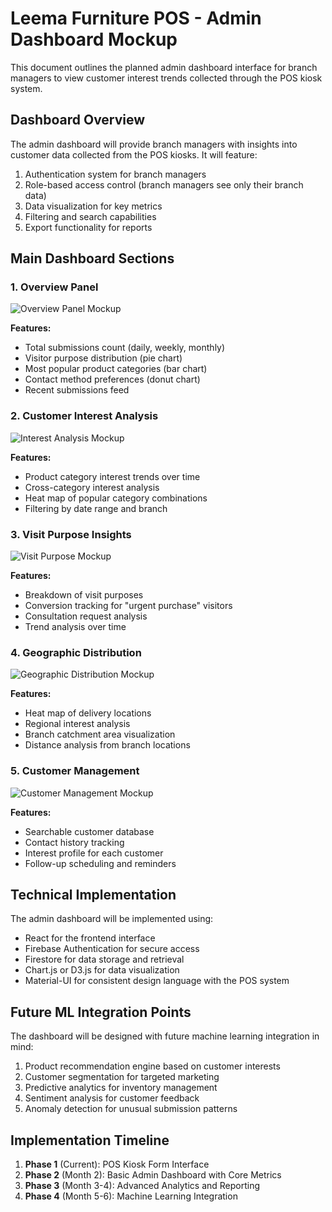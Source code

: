 # Leema Furniture POS - Admin Dashboard Mockup

This document outlines the planned admin dashboard interface for branch managers to view customer interest trends collected through the POS kiosk system.

## Dashboard Overview

The admin dashboard will provide branch managers with insights into customer data collected from the POS kiosks. It will feature:

1. Authentication system for branch managers
2. Role-based access control (branch managers see only their branch data)
3. Data visualization for key metrics
4. Filtering and search capabilities
5. Export functionality for reports

## Main Dashboard Sections

### 1. Overview Panel

![Overview Panel Mockup](https://via.placeholder.com/800x400?text=Overview+Panel+Mockup)

**Features:**
- Total submissions count (daily, weekly, monthly)
- Visitor purpose distribution (pie chart)
- Most popular product categories (bar chart)
- Contact method preferences (donut chart)
- Recent submissions feed

### 2. Customer Interest Analysis

![Interest Analysis Mockup](https://via.placeholder.com/800x400?text=Interest+Analysis+Mockup)

**Features:**
- Product category interest trends over time
- Cross-category interest analysis
- Heat map of popular category combinations
- Filtering by date range and branch

### 3. Visit Purpose Insights

![Visit Purpose Mockup](https://via.placeholder.com/800x400?text=Visit+Purpose+Mockup)

**Features:**
- Breakdown of visit purposes
- Conversion tracking for "urgent purchase" visitors
- Consultation request analysis
- Trend analysis over time

### 4. Geographic Distribution

![Geographic Distribution Mockup](https://via.placeholder.com/800x400?text=Geographic+Distribution+Mockup)

**Features:**
- Heat map of delivery locations
- Regional interest analysis
- Branch catchment area visualization
- Distance analysis from branch locations

### 5. Customer Management

![Customer Management Mockup](https://via.placeholder.com/800x400?text=Customer+Management+Mockup)

**Features:**
- Searchable customer database
- Contact history tracking
- Interest profile for each customer
- Follow-up scheduling and reminders

## Technical Implementation

The admin dashboard will be implemented using:

- React for the frontend interface
- Firebase Authentication for secure access
- Firestore for data storage and retrieval
- Chart.js or D3.js for data visualization
- Material-UI for consistent design language with the POS system

## Future ML Integration Points

The dashboard will be designed with future machine learning integration in mind:

1. Product recommendation engine based on customer interests
2. Customer segmentation for targeted marketing
3. Predictive analytics for inventory management
4. Sentiment analysis for customer feedback
5. Anomaly detection for unusual submission patterns

## Implementation Timeline

1. **Phase 1** (Current): POS Kiosk Form Interface
2. **Phase 2** (Month 2): Basic Admin Dashboard with Core Metrics
3. **Phase 3** (Month 3-4): Advanced Analytics and Reporting
4. **Phase 4** (Month 5-6): Machine Learning Integration
